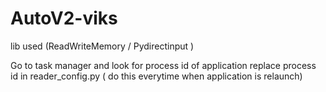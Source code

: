 # AutoV2-viks
lib used (ReadWriteMemory / Pydirectinput )

Go to task manager and look for process id of application
replace process id in reader_config.py
( do this everytime when application is relaunch)
